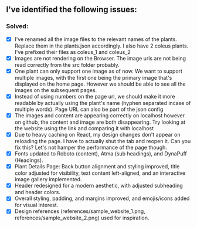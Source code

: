 ## I've identified the following issues:

### Solved:
- [x] I've renamed all the image files to the relevant names of the plants. Replace them in the plants.json accordingly. I also have 2 coleus plants. I've prefixed their files as coleus_1 and coleus_2
- [x] Images are not rendering on the Browser. The image urls are not being read correctly from the src folder probably.
- [x] One plant can only support one image as of now. We want to support multiple images, with the first one being the primary image that's displayed on the home page. However we should be able to see all the images on the subsequent pages.
- [x] Instead of using numbers on the page url, we should make it more readable by actually using the plant's name (hyphen separated incase of multiple words). Page URL can also be part of the json config
- [x] The images and content are appearing correctly on localhost however on github, the content and image are both disappearing. Try looking at the website using the link and comparing it with localhost
- [x] Due to heavy caching on React, my design changes don't appear on reloading the page. I have to actually shut the tab and reopen it. Can you fix this? Let's not hamper the performance of the page though.
- [x] Fonts updated to Roboto (content), Atma (sub headings), and DynaPuff (Headings).
- [x] Plant Details Page: Back button alignment and styling improved, title color adjusted for visibility, text content left-aligned, and an interactive image gallery implemented.
- [x] Header redesigned for a modern aesthetic, with adjusted subheading and header colors.
- [x] Overall styling, padding, and margins improved, and emojis/icons added for visual interest.
- [x] Design references (references/sample_website_1.png, references/sample_website_2.png) used for inspiration.